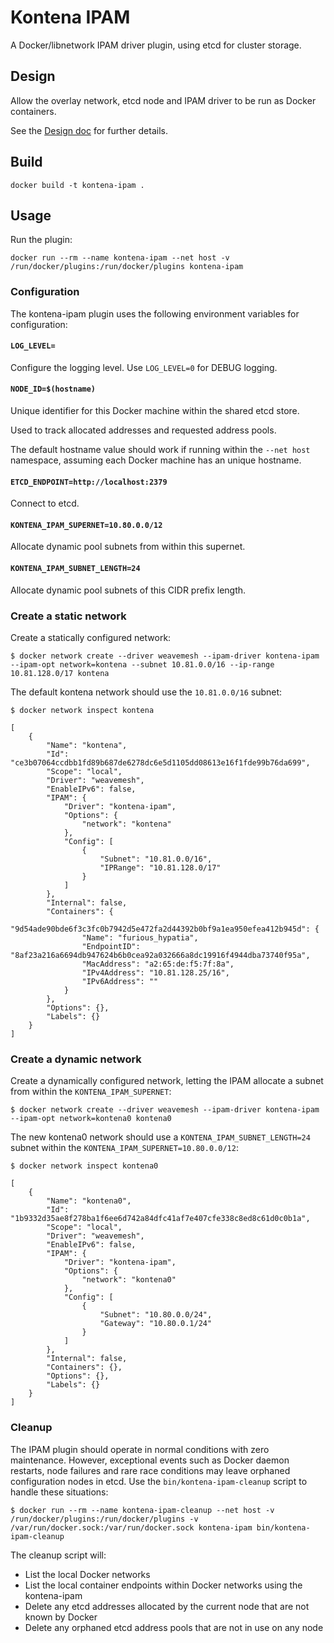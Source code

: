 # Kontena IPAM

A Docker/libnetwork IPAM driver plugin, using etcd for cluster storage.

## Design

Allow the overlay network, etcd node and IPAM driver to be run as Docker containers.

See the [Design doc](/docs/design.md) for further details.

## Build

    docker build -t kontena-ipam .

## Usage

Run the plugin:

    docker run --rm --name kontena-ipam --net host -v /run/docker/plugins:/run/docker/plugins kontena-ipam

### Configuration

The kontena-ipam plugin uses the following environment variables for configuration:

#### `LOG_LEVEL=`

Configure the logging level. Use `LOG_LEVEL=0` for DEBUG logging.

#### `NODE_ID=$(hostname)`

Unique identifier for this Docker machine within the shared etcd store.

Used to track allocated addresses and requested address pools.

The default hostname value should work if running within the `--net host` namespace, assuming each Docker machine has an unique hostname.

#### `ETCD_ENDPOINT=http://localhost:2379`

Connect to etcd.

#### `KONTENA_IPAM_SUPERNET=10.80.0.0/12`

Allocate dynamic pool subnets from within this supernet.

#### `KONTENA_IPAM_SUBNET_LENGTH=24`

Allocate dynamic pool subnets of this CIDR prefix length.

### Create a static network

Create a statically configured network:

    $ docker network create --driver weavemesh --ipam-driver kontena-ipam --ipam-opt network=kontena --subnet 10.81.0.0/16 --ip-range 10.81.128.0/17 kontena

The default kontena network should use the `10.81.0.0/16` subnet:

    $ docker network inspect kontena

```
[
    {
        "Name": "kontena",
        "Id": "ce3b07064ccdbb1fd89b687de6278dc6e5d1105dd08613e16f1fde99b76da699",
        "Scope": "local",
        "Driver": "weavemesh",
        "EnableIPv6": false,
        "IPAM": {
            "Driver": "kontena-ipam",
            "Options": {
                "network": "kontena"
            },
            "Config": [
                {
                    "Subnet": "10.81.0.0/16",
                    "IPRange": "10.81.128.0/17"
                }
            ]
        },
        "Internal": false,
        "Containers": {
            "9d54ade90bde6f3c3fc0b7942d5e472fa2d44392b0bf9a1ea950efea412b945d": {
                "Name": "furious_hypatia",
                "EndpointID": "8af23a216a6694db947624b6b0cea92a032666a8dc19916f4944dba73740f95a",
                "MacAddress": "a2:65:de:f5:7f:8a",
                "IPv4Address": "10.81.128.25/16",
                "IPv6Address": ""
            }
        },
        "Options": {},
        "Labels": {}
    }
]
```

### Create a dynamic network

Create a dynamically configured network, letting the IPAM allocate a subnet from within the `KONTENA_IPAM_SUPERNET`:

    $ docker network create --driver weavemesh --ipam-driver kontena-ipam --ipam-opt network=kontena0 kontena0

The new kontena0 network should use a `KONTENA_IPAM_SUBNET_LENGTH=24` subnet within the `KONTENA_IPAM_SUPERNET=10.80.0.0/12`:

    $ docker network inspect kontena0
```
[
    {
        "Name": "kontena0",
        "Id": "1b9332d35ae8f278ba1f6ee6d742a84dfc41af7e407cfe338c8ed8c61d0c0b1a",
        "Scope": "local",
        "Driver": "weavemesh",
        "EnableIPv6": false,
        "IPAM": {
            "Driver": "kontena-ipam",
            "Options": {
                "network": "kontena0"
            },
            "Config": [
                {
                    "Subnet": "10.80.0.0/24",
                    "Gateway": "10.80.0.1/24"
                }
            ]
        },
        "Internal": false,
        "Containers": {},
        "Options": {},
        "Labels": {}
    }
]
```

### Cleanup

The IPAM plugin should operate in normal conditions with zero maintenance.
However, exceptional events such as Docker daemon restarts, node failures and rare race conditions may leave orphaned configuration nodes in etcd.
Use the `bin/kontena-ipam-cleanup` script to handle these situations:

    $ docker run --rm --name kontena-ipam-cleanup --net host -v /run/docker/plugins:/run/docker/plugins -v /var/run/docker.sock:/var/run/docker.sock kontena-ipam bin/kontena-ipam-cleanup

The cleanup script will:

* List the local Docker networks
* List the local container endpoints within Docker networks using the kontena-ipam
* Delete any etcd addresses allocated by the current node that are not known by Docker
* Delete any orphaned etcd address pools that are not in use on any node
